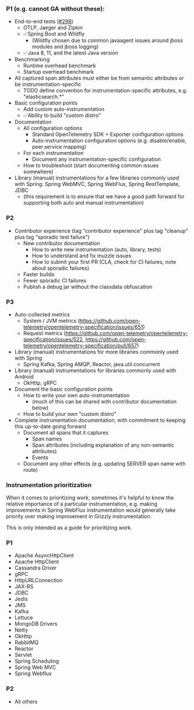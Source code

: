 ### P1 (e.g. cannot GA without these):
* End-to-end tests ([#298](https://github.com/open-telemetry/opentelemetry-java-instrumentation/issues/298#issuecomment-664162169))
  * OTLP, Jaeger and Zipkin
  * ✅Spring Boot and Wildfly
    * (Wildfly chosen due to common javaagent issues around jboss modules and jboss logging)
  * ✅Java 8, 11, and the latest Java version
* Benchmarking
  * Runtime overhead benchmark
  * Startup overhead benchmark
* All captured span attributes must either be from semantic attributes or be instrumentation-specific
  * TODO define convention for instrumentation-specific attributes, e.g. "elasticsearch.*"
* Basic configuration points
  * Add custom auto-instrumentation
  * ✅Ability to build "custom distro"
* Documentation
  * All configuration options
    * Standard OpenTelemetry SDK + Exporter configuration options
    * Auto-instrumentation configuration options (e.g. disable/enable, peer.service mapping)
  * For each instrumentation
    * Document any instrumentation-specific configuration
  * How to troubleshoot (start documenting common issues somewhere)
* Library (manual) instrumentations for a few libraries commonly used with Spring:
  Spring WebMVC, Spring WebFlux, Spring RestTemplate, JDBC
  * (this requirement is to ensure that we have a good path forward for supporting both auto and manual instrumentation)

### P2
* Contributor experience (tag "contributor experience" plus tag "cleanup" plus tag "sporadic test failure")
  * New contributor documentation
    * How to write new instrumentation (auto, library, tests)
    * How to understand and fix muzzle issues
    * How to submit your first PR (CLA, check for CI failures, note about sporadic failures)
  * Faster builds
  * Fewer sporadic CI failures
  * Publish a debug jar without the classdata obfuscation

### P3
* Auto-collected metrics
  * System / JVM metrics (https://github.com/open-telemetry/opentelemetry-specification/issues/651)
  * Request metrics (https://github.com/open-telemetry/opentelemetry-specification/issues/522, https://github.com/open-telemetry/opentelemetry-specification/pull/657)
* Library (manual) instrumentations for more libraries commonly used with Spring
  * Spring Kafka, Spring AMQP, Reactor, java.util.concurrent
* Library (manual) instrumentations for libraries commonly used with Android
  * OkHttp, gRPC
* Document the basic configuration points
  * How to write your own auto-instrumentation
    * (much of this can be shared with contributor documentation below)
  * How to build your own "custom distro"
* Complete instrumentation documentation, with commitment to keeping this up-to-date going forward
  * Document all spans that it captures
    * Span names
    * Span attributes (including explanation of any non-semantic attributes)
    * Events
  * Document any other effects (e.g. updating SERVER span name with route)

### Instrumentation prioritization

When it comes to prioritizing work, sometimes it's helpful to know the relative importance of a
particular instrumentation, e.g. making improvements in Spring WebFlux instrumentation would
generally take priority over making improvement in Grizzly instrumentation.

This is only intended as a guide for prioritizing work.

### P1

* Apache AsyncHttpClient
* Apache HttpClient
* Cassandra Driver
* gRPC
* HttpURLConnection
* JAX-RS
* JDBC
* Jedis
* JMS
* Kafka
* Lettuce
* MongoDB Drivers
* Netty
* OkHttp
* RabbitMQ
* Reactor
* Servlet
* Spring Scheduling
* Spring Web MVC
* Spring Webflux

### P2

* All others
